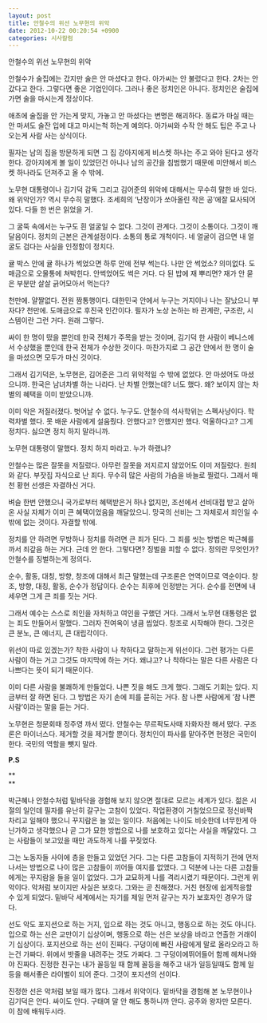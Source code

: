 ```yaml
---
layout: post
title: 안철수의 위선 노무현의 위악
date: 2012-10-22 00:20:54 +0900
categories: 시사칼럼
---
```

 안철수의 위선 노무현의 위악 

 안철수가 술집에는 갔지만 술은 안 마셨다고 한다. 아가씨는 안 불렀다고 한다. 2차는 안 갔다고 한다. 그렇다면 좋은 기업인이다. 그러나 좋은 정치인은 아니다. 정치인은 술집에 가면 술을 마시는게 정상이다. 

 애초에 술집을 안 가는게 맞지, 가놓고 안 마셨다는 변명은 해괴하다. 동료가 마실 때는 안 마셔도 술잔 입에 대고 마시는척 하는게 예의다. 아가씨와 수작 안 해도 팁은 주고 나오는게 사람 사는 상식이다. 

 필자는 남의 집을 방문하게 되면 그 집 강아지에게 비스켓 하나는 주고 와야 된다고 생각한다. 강아지에게 볼 일이 있었던건 아니나 남의 공간을 침범했기 때문에 미안해서 비스켓 하나라도 던져주고 올 수 밖에. 

 노무현 대통령이나 김기덕 감독 그리고 김어준의 위악에 대해서는 무수히 말한 바 있다. 왜 위악인가? 역시 무수히 말했다. 조세희의 ‘난장이가 쏘아올린 작은 공’에잘 묘사되어 있다. 다들 한 번은 읽었을 거. 

 그 굴뚝 속에서는 누구도 흰 얼굴일 수 없다. 그것이 관계다. 그것이 소통이다. 그것이 깨달음이다. 정치의 근본은 관계설정이다. 소통의 통로 개척이다. 네 얼굴이 검으면 내 얼굴도 검다는 사실을 인정함이 정치다. 

 귤 박스 안에 귤 하나가 썩었으면 하루 안에 전부 썩는다. 나만 안 썩었소? 의미없다. 도매금으로 오물통에 쳐박힌다. 안썩었어도 썩은 거다. 다 된 밥에 재 뿌리면? 재가 안 묻은 부분만 살살 긁어모아서 먹는다? 

 천만에. 얄짤없다. 전원 짬통행이다. 대한민국 안에서 누구는 거지이나 나는 잘났으니 부자다? 천만에. 도매금으로 후진국 인간이다. 필자가 노상 논하는 바 관계란, 구조란, 시스템이란 그런 거다. 원래 그렇다. 

 싸이 한 명이 떴을 뿐인데 한국 전체가 주목을 받는 것이며, 김기덕 한 사람이 베니스에서 수상했을 뿐인데 한국 전체가 수상한 것이다. 마찬가지로 그 공간 안에서 한 명이 술을 마셨으면 모두가 마신 것이다. 

 그래서 김기덕은, 노무현은, 김어준은 그리 위악적일 수 밖에 없었다. 안 마셨어도 마셨으니까. 한국은 남녀차별 하는 나라다. 난 차별 안했는데? 너도 했다. 왜? 보이지 않는 차별의 혜택을 이미 받았으니까. 

 이미 악은 저질러졌다. 벗어날 수 없다. 누구도. 안철수의 석사학위는 스펙사냥이다. 학력차별 했다. 못 배운 사람에게 설움줬다. 안했다고? 안했지만 했다. 억울하다고? 그게 정치다. 싫으면 정치 하지 말라니까. 

 노무현 대통령이 말했다. 정치 하지 마라고. 누가 하랬냐? 

 안철수는 많은 잘못을 저질렀다. 아무런 잘못을 저지르지 않았어도 이미 저질렀다. 원죄와 같다. 부잣집 자식으로 난 죄다. 무수히 많은 사람의 가슴을 바늘로 찔렀다. 그래서 매천 황현 선생은 자결하신 거다. 

 벼슬 한번 안했으니 국가로부터 혜택받은거 하나 없지만, 조선에서 선비대접 받고 살아온 사실 자체가 이미 큰 혜택이었음을 깨달았으니. 망국의 선비는 그 자체로서 죄인일 수 밖에 없는 것이다. 자결할 밖에. 

 정치를 안 하려면 무방하나 정치를 하려면 큰 죄가 된다. 그 죄를 씻는 방법은 박근혜를 까서 죄갚음 하는 거다. 근데 안 한다. 그렇다면? 징벌을 피할 수 없다. 정의란 무엇인가? 안철수를 징벌하는게 정의다. 

 순수, 활동, 대칭, 방향, 창조에 대해서 최근 말했는데 구조론은 연역이므로 역순이다. 창조, 방향, 대칭, 활동, 순수가 정답이다. 순수는 최후에 인정받는 거다. 순수를 전면에 내세우면 그게 큰 죄를 짓는 거다. 

 그래서 예수는 스스로 죄인을 자처하고 여인을 구했던 거다. 그래서 노무현 대통령은 없는 죄도 만들어서 말했다. 그러자 전여옥이 냉큼 씹었다. 창조로 시작해야 한다. 그것은 큰 분노, 큰 에너지, 큰 대립각이다. 

 위선이 따로 있겠는가? 착한 사람이 나 착하다고 말하는게 위선이다. 그런 평가는 다른 사람이 하는 거고 그것도 마지막에 하는 거다. 왜냐고? 나 착하다는 말은 다른 사람은 다 나쁘다는 뜻이 되기 때문이다. 



이미 다른 사람을 불쾌하게 만들었다. 나쁜 짓을 해도 크게 했다. 그래도 기회는 있다. 지금부터 잘 하면 된다. 그 방법은 자기 손에 피를 묻히는 거다. 참 나쁜 사람에게 ‘참 나쁜 사람’이라는 말을 듣는 거다. 



노무현은 청문회때 정주영 까서 떴다. 안철수는 무르팍도사때 자화자찬 해서 떴다. 구조론은 마이너스다. 제거할 것을 제거할 뿐이다. 정치인이 파사를 맡아주면 현정은 국민이 한다. 국민의 역할을 뺏지 말라.



  


**P.S**

**  
** 

박근혜나 안철수처럼 밑바닥을 경험해 보지 않으면 절대로 모르는 세계가 있다. 젊은 시절의 일인데 필자를 유난히 갈구는 고참이 있었다. 작업환경이 거칠었으므로 정신바짝 차리고 일해야 했으니 꾸지람은 늘 있는 일이다. 처음에는 나이도 비슷한데 너무한게 아닌가하고 생각했으나 곧 그가 묘한 방법으로 나를 보호하고 있다는 사실을 깨달았다. 그는 사람들이 보고있을 때만 과도하게 나를 꾸짖었다. 



그는 노동자들 사이에 층을 만들고 있었던 거다. 그는 다른 고참들이 지적하기 전에 먼저 나서는 방법으로 나이 많은 고참들이 끼어들 여지를 없앴다. 그 덕분에 나는 다른 고참들에게는 꾸지람을 들을 일이 없었다. 그가 교묘하게 나를 격리시켰기 때문이다. 그런게 위악이다. 악처럼 보이지만 사실은 보호다. 그와는 곧 친해졌다. 거친 현장에 쉽게적응할 수 있게 되었다. 밑바닥 세계에서는 자기를 제일 먼저 갈구는 자가 보호자인 경우가 많다.



선도 악도 포지션으로 하는 거지, 입으로 하는 것도 아니고, 행동으로 하는 것도 아니다. 입으로 하는 선은 교만이기 십상이며, 행동으로 하는 선은 보상을 바라고 연출한 거래이기 십상이다. 포지션으로 하는 선이 진짜다. 구덩이에 빠진 사람에게 말로 올라오라고 하는건 가짜다. 위에서 밧줄을 내려주는 것도 가짜다. 그 구덩이에뛰어들어 함께 헤쳐나와야 진짜다. 진정한 친구는 내가 꼴등일 때 함께 꼴등을 해주고 내가 일등일때도 함께 일등을 해서좋은 라이벌이 되어 준다. 그것이 포지션의 선이다.



진정한 선은 악처럼 보일 때가 많다. 그래서 위악이다. 밑바닥을 경험해 본 노무현이나 김기덕은 안다. 싸이도 안다. 구태여 말 안 해도 통하니까 안다. 공주와 왕자만 모른다. 이 참에 배워두시라.
